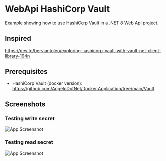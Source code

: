 # WebApi HashiCorp Vault

Example showing how to use HashiCorp Vault in a .NET 8 Web Api project.


## Inspired

https://dev.to/berviantoleo/exploring-hashicorp-vault-with-vault-net-client-library-194n

## Prerequisites

- HashiCorp Vault (docker version): https://github.com/AngeloDotNet/Docker.Application/tree/main/Vault

## Screenshots

### Testing write secret
![App Screenshot](https://via.placeholder.com/468x300?text=App+Screenshot+Here)

### Testing read secret
![App Screenshot](https://via.placeholder.com/468x300?text=App+Screenshot+Here)
